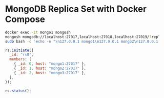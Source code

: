 # MongoDB Replica Set with Docker Compose

```bash
docker exec -it mongo1 mongosh
mongosh mongodb://localhost:27017,localhost:27018,localhost:27019/?replicaSet=rs0
sudo bash -c 'echo -e "\n127.0.0.1 mongo1\n127.0.0.1 mongo2\n127.0.0.1 mongo3" >> /etc/hosts'
```

```javascript
rs.initiate({
  _id: "rs0",
  members: [
    { _id: 0, host: "mongo1:27017" },
    { _id: 1, host: "mongo2:27017" },
    { _id: 2, host: "mongo3:27017" },
  ],
});

rs.status();
```
